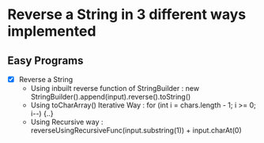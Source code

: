 # Reverse a String in 3 different ways implemented

## Easy Programs
- [x] Reverse a String 
    * Using inbuilt reverse function of StringBuilder : new StringBuilder().append(input).reverse().toString()
    * Using toCharArray() Iterative Way  : for (int i = chars.length - 1; i >= 0; i--) {..}
    * Using Recursive way :  reverseUsingRecursiveFunc(input.substring(1)) + input.charAt(0)
